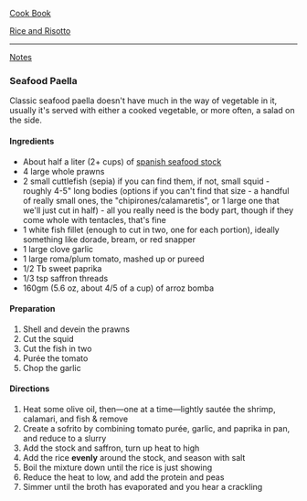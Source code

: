 [Cook Book](https://github.com/vmsmith/CookBook/blob/master/README.md)  

[Rice and Risotto](https://github.com/vmsmith/CookBook/blob/master/rice_risotto.md)

-----  

[Notes](https://github.com/vmsmith/CookBook/blob/master/notes.md)  

### Seafood Paella  

Classic seafood paella doesn't have much in the way of vegetable in it, usually it's served with either a cooked vegetable, or more often, a salad on the side.  

#### Ingredients  
* About half a liter (2+ cups) of [spanish seafood stock](https://github.com/vmsmith/CookBook/blob/master/stock_fish_spanish.md)    
* 4 large whole prawns  
* 2 small cuttlefish (sepia) if you can find them, if not, small squid - roughly 4-5" long bodies (options if you can't find that size - a handful of really small ones, the "chipirones/calamaretis", or 1 large one that we'll just cut in half) - all you really need is the body part, though if they come whole with tentacles, that's fine   
* 1 white fish fillet (enough to cut in two, one for each portion), ideally something like dorade, bream, or red snapper  
* 1 large clove garlic  
* 1 large roma/plum tomato, mashed up or pureed  
* 1/2 Tb sweet paprika  
* 1/3 tsp saffron threads  
* 160gm (5.6 oz, about 4/5 of a cup) of arroz bomba   

#### Preparation  

1. Shell and devein the prawns  
2. Cut the squid  
3. Cut the fish in two    
4. Purée the tomato  
5. Chop the garlic 


#### Directions  

1. Heat some olive oil, then—one at a time—lightly sautée the shrimp, calamari, and fish & remove  
2. Create a sofrito by combining tomato purée, garlic, and paprika in pan, and reduce to a slurry  
3. Add the stock and saffron, turn up heat to high  
4. Add the rice **evenly** around the stock, and season with salt  
5. Boil the mixture down until the rice is just showing  
6. Reduce the heat to low, and add the protein and peas  
7. Simmer until the broth has evaporated and you hear a crackling 


